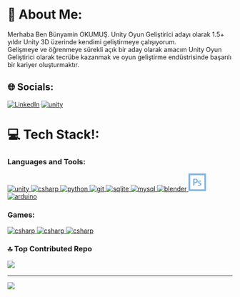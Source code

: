 # 💫 About Me:
Merhaba Ben Bünyamin OKUMUŞ. Unity Oyun Geliştirici adayı olarak 1.5+ yıldır Unity 3D üzerinde kendimi geliştirmeye çalışıyorum. <br>Gelişmeye ve öğrenmeye sürekli açık bir aday olarak amacım Unity Oyun Geliştirici olarak tecrübe kazanmak ve oyun geliştirme endüstrisinde başarılı bir kariyer oluşturmaktır.<br>


## 🌐 Socials:
[![LinkedIn](https://img.shields.io/badge/LinkedIn-%230077B5.svg?logo=linkedin&logoColor=white)](https://linkedin.com/in/bunyaminokumus/)
<a href="https://play.unity.com/u/okumus28/" target="_blank" rel="noreferrer"> <img src="https://www.vectorlogo.zone/logos/unity3d/unity3d-icon.svg" alt="unity" width="40" height="40"/> </a> 
# 💻 Tech Stack!:

<h3 align="left">Languages and Tools:</h3>
<p align="left">
  <a href="https://unity.com/" target="_blank" rel="noreferrer"> <img src="https://www.vectorlogo.zone/logos/unity3d/unity3d-icon.svg" alt="unity" width="40"               height="40"/> </a> 
  <a href="https://www.w3schools.com/cs/" target="_blank" rel="noreferrer"> <img src="https://raw.githubusercontent.com/devicons/devicon/master/icons/csharp/csharp-        original.svg" alt="csharp" width="40" height="40"/> </a>
  <a href="https://www.python.org" target="_blank" rel="noreferrer"> <img src="https://raw.githubusercontent.com/devicons/devicon/master/icons/python/python-                original.svg" alt="python" width="40" height="40"/> </a>
  <a href="https://git-scm.com/" target="_blank" rel="noreferrer"> <img src="https://www.vectorlogo.zone/logos/git-scm/git-scm-icon.svg" alt="git" width="40"                height="40"/> </a> 
  <a href="https://www.sqlite.org/" target="_blank" rel="noreferrer"> <img src="https://www.vectorlogo.zone/logos/sqlite/sqlite-icon.svg" alt="sqlite" width="40"            height="40"/> </a> 
  <a href="https://www.mysql.com/" target="_blank" rel="noreferrer"> <img src="https://raw.githubusercontent.com/devicons/devicon/master/icons/mysql/mysql-original-        wordmark.svg" alt="mysql" width="40" height="40"/> </a> 
  <a href="https://www.blender.org/" target="_blank" rel="noreferrer"> <img src="https://download.blender.org/branding/community/blender_community_badge_white.svg"          alt="blender" width="40" height="40"/> </a> 
  <a href="https://www.photoshop.com/en" target="_blank" rel="noreferrer"> <img                                                                                              src="https://raw.githubusercontent.com/devicons/devicon/master/icons/photoshop/photoshop-line.svg" alt="photoshop" width="40" height="40"/> </a> 
  <a href="https://www.arduino.cc/" target="_blank" rel="noreferrer"> <img src="https://cdn.worldvectorlogo.com/logos/arduino-1.svg" alt="arduino" width="40"                height="40"/> </a>
</p>
<p align="left">
  <h3 align="left">Games:</h3>
  <a href="https://play.google.com/store/apps/details?id=com.BamBamGames.MatchDefense" target="_blank" rel="noopener noreferrer" title="Match & Defense"> 
    <img src="https://play-lh.googleusercontent.com/R0J6czvtO_HLDg5OWo5IRg4GlVx905X8PLcjA4sn2tZA8L36FiH_JLU00CTqLNYmo7k=w240-h480-rw" alt="csharp" width="40"               height="40"/> 
  </a>
  <a href="https://play.google.com/store/apps/details?id=com.BamBam.DefenderFantazia" target="_blank" rel="noreferrer" title= "Defender Fantazia"> <img                      src="https://play-lh.googleusercontent.com/6Rgll6yd4Puys0OsDnCnb6oSxrmnBEC-24sqReRF1QhLK1SOozBMtcfnBfGg7qLyjUxc=w240-h480-rw" alt="csharp" width="40"                    height="40"/> </a>
  <a href="https://play.google.com/store/apps/details?id=com.BamBam.MergedDices" target="_blank" rel="noreferrer" title= "Merged Dices"> <img                      src="https://play-lh.googleusercontent.com/c4aJ6WAI5zmDwHOKgNpTt7Th8gzyLnSGuc_wzkos78hx2fwTHqM1XgG-Q6zw8bI1UeL1=w240-h480-rw" alt="csharp" width="40"                    height="40"/> </a>
</p>

### 🔝 Top Contributed Repo
![](https://github-contributor-stats.vercel.app/api?username=Okumus28&limit=5&theme=dark&combine_all_yearly_contributions=true)

---
[![](https://visitcount.itsvg.in/api?id=Okumus28&icon=0&color=0)](https://visitcount.itsvg.in)


